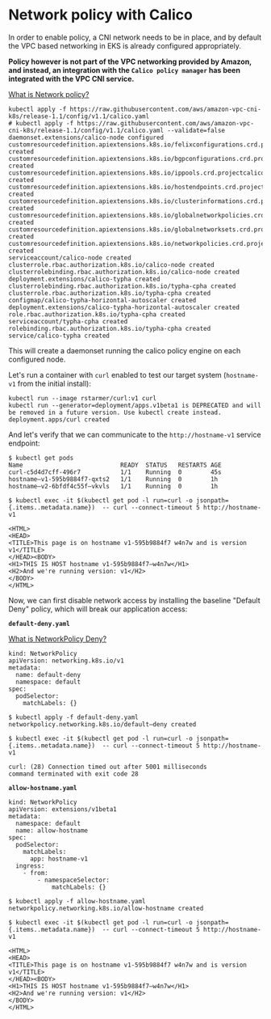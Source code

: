# Network policy with Calico

In order to enable policy, a CNI network needs to be in place, and by default the VPC based networking in EKS is already configured appropriately.  

**Policy however is not part of the VPC networking provided by Amazon, and instead, an integration with the `Calico policy manager` has been integrated with the VPC CNI service.**


[What is Network policy?](https://github.com/Chao-Xi/JacobTechBlog/blob/master/k8s_cloudnative/5K8S_Network_Model.md#network-policy-1)

```
kubectl apply -f https://raw.githubusercontent.com/aws/amazon-vpc-cni-k8s/release-1.1/config/v1.1/calico.yaml 
# kubectl apply -f https://raw.githubusercontent.com/aws/amazon-vpc-cni-k8s/release-1.1/config/v1.1/calico.yaml --validate=false
daemonset.extensions/calico-node configured
customresourcedefinition.apiextensions.k8s.io/felixconfigurations.crd.projectcalico.org created
customresourcedefinition.apiextensions.k8s.io/bgpconfigurations.crd.projectcalico.org created
customresourcedefinition.apiextensions.k8s.io/ippools.crd.projectcalico.org created
customresourcedefinition.apiextensions.k8s.io/hostendpoints.crd.projectcalico.org created
customresourcedefinition.apiextensions.k8s.io/clusterinformations.crd.projectcalico.org created
customresourcedefinition.apiextensions.k8s.io/globalnetworkpolicies.crd.projectcalico.org created
customresourcedefinition.apiextensions.k8s.io/globalnetworksets.crd.projectcalico.org created
customresourcedefinition.apiextensions.k8s.io/networkpolicies.crd.projectcalico.org created
serviceaccount/calico-node created
clusterrole.rbac.authorization.k8s.io/calico-node created
clusterrolebinding.rbac.authorization.k8s.io/calico-node created
deployment.extensions/calico-typha created
clusterrolebinding.rbac.authorization.k8s.io/typha-cpha created
clusterrole.rbac.authorization.k8s.io/typha-cpha created
configmap/calico-typha-horizontal-autoscaler created
deployment.extensions/calico-typha-horizontal-autoscaler created
role.rbac.authorization.k8s.io/typha-cpha created
serviceaccount/typha-cpha created
rolebinding.rbac.authorization.k8s.io/typha-cpha created
service/calico-typha created
```


This will create a daemonset running the calico policy engine on each configured node.


Let's run a container with `curl` enabled to test our target system (`hostname-v1` from the initial install):

```
kubectl run --image rstarmer/curl:v1 curl
kubectl run --generator=deployment/apps.v1beta1 is DEPRECATED and will be removed in a future version. Use kubectl create instead. 
deployment.apps/curl created 
```

And let's verify that we can communicate to the `http://hostname-v1` service endpoint:

```
$ kubectl get pods
Name                           READY  STATUS   RESTARTS AGE
curl-c5d4d7cff-496r7           1/1    Running  0        45s 
hostname—v1-595b9884f7-qxts2   1/1    Running  0        1h 
hostname—v2-6bfdf4c55f—vkvls   1/1    Running  0        1h 
```

```
$ kubectl exec -it $(kubectl get pod -l run=curl -o jsonpath={.items..metadata.name})  -- curl --connect-timeout 5 http://hostname-v1

<HTML> 
<HEAD> 
<TITLE>This page is on hostname v1-595b9884f7 w4n7w and is version v1</TITLE> 
</HEAD><BODY> 
<H1>THIS IS HOST hostname v1-595b9884f7—w4n7w</H1> 
<H2>And we're running version: v1</H2> 
</BODY>
</HTML> 
```


Now, we can first disable network access by installing the baseline "Default Deny" policy, which will break our application access:

**`default-deny.yaml`**

[What is NetworkPolicy Deny?](https://github.com/Chao-Xi/JacobTechBlog/blob/master/k8s_cloudnative/5K8S_Network_Model.md#%E6%8B%92%E7%BB%9D%E6%89%80%E6%9C%89%E6%B5%81%E9%87%8F%E8%BF%9B%E5%85%A5)

```
kind: NetworkPolicy
apiVersion: networking.k8s.io/v1
metadata:
  name: default-deny
  namespace: default
spec:
  podSelector:
    matchLabels: {}
```

```
$ kubectl apply -f default-deny.yaml
networkpolicy.networking.k8s.io/default—deny created 
```

```
$ kubectl exec -it $(kubectl get pod -l run=curl -o jsonpath={.items..metadata.name})  -- curl --connect-timeout 5 http://hostname-v1

curl: (28) Connection timed out after 5001 milliseconds 
command terminated with exit code 28 
```
**`allow-hostname.yaml`**

```
kind: NetworkPolicy
apiVersion: extensions/v1beta1
metadata:
  namespace: default
  name: allow-hostname
spec:
  podSelector:
    matchLabels:
      app: hostname-v1
  ingress:
    - from:
        - namespaceSelector:
            matchLabels: {}
```
```
$ kubectl apply -f allow-hostname.yaml
networkpolicy.networking.k8s.io/allow-hostname created 
```
```
$ kubectl exec -it $(kubectl get pod -l run=curl -o jsonpath={.items..metadata.name})  -- curl --connect-timeout 5 http://hostname-v1

<HTML> 
<HEAD> 
<TITLE>This page is on hostname v1-595b9884f7 w4n7w and is version v1</TITLE> 
</HEAD><BODY> 
<H1>THIS IS HOST hostname v1-595b9884f7—w4n7w</H1> 
<H2>And we're running version: v1</H2> 
</BODY>
</HTML> 
```